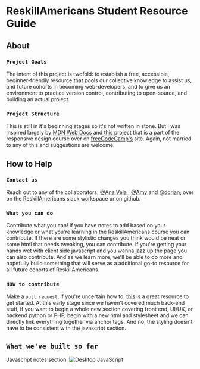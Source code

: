# ReskillAmericans Student Resource Guide

## About

### `Project Goals`

The intent of this project is twofold: to establish a free, accessible, beginner-friendly resource that pools our collective knowledge to assist us, and future cohorts in becoming web-developers, and to give us an environment to practice version control, contributing to open-source, and building an actual project.

### `Project Structure`

This is still in it's beginning stages so it's not written in stone. But I was inspired largely by [MDN Web Docs](https://developer.mozilla.org/en-US/docs/Web/JavaScript) and [this](https://codepen.io/freeCodeCamp/full/NdrKKL) project that is a part of the responsive design course over on [freeCodeCamp's](https://freecodecamp.org) site. Again, not married to any of this and suggestions are welcome.

## How to Help

### `Contact us`

Reach out to any of the collaborators, [@Ana Vela ](https://github.com/ana-vela), [@Amy ](https://github.com/beloved) and [@dorian](https://github.com/buddafucofibas), over on the ReskillAmericans slack workspace or on github.

### `What you can do`

Contribute what you can! If you have notes to add based on your knowledge or what you're learning in the ReskillAmericans course you can contribute. If there are some stylistic changes you think would be neat or some html that needs tweaking, you can contribute. If you're getting your hands wet with client side javascript and you wanna jazz up the page you can also contribute. And as we learn more, we'll be able to do more and hopefully build something that will serve as a additional go-to resource for all future cohorts of ReskillAmericans.

### `HOW to contribute`

Make a `pull request`, if you're uncertain how to, [this](https://github.com/firstcontributions/first-contributions) is a great resource to get started. At this early stage since we haven't covered much back-end stuff, if you want to begin a whole new section covering front end, UI/UX, or backend python or PHP, begin with a new html and stylesheet and we can directly link everything together via anchor tags. And no, the styling doesn't have to be consistent with the javascript section.

## `What we've built so far`

Javascript notes section:
![Desktop JavaScript](assets/images/mockuper-3.png)

